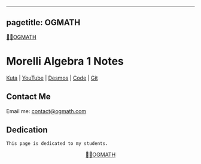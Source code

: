 <title>OGMATH</title>

---
pagetitle: OGMATH
---

<a href="https://ogmath.com/index.php"><span>&#129497;&#127995;</span>OGMATH</a>

# Morelli Algebra 1 Notes 

[Kuta](https://student.works.kutasoftware.com "Kuta Works Student Login") | [YouTube](https://youtube.com/c/AthenianStranger "Athenian Stranger YouTube Tutorial Videos") | [Desmos](https://bit.ly/desmos-test-mode-chrome-app "Desmos Test Mode Chrome App Extension") | [Code](https://ogmath.com/index.md "Markdown File for This Webpage") | [Git](https://github.com/ogmath/ "My GitHub Page")

<?php ini_set('display_errors',1);?> 
<p>
<?php error_reporting(E_ALL);?>
<p>
<?php include './includes/exponents.html'; ?>
<p>
<?php include ("./includes/desmos.html");?>

## Contact Me

Email me: <a href="mailto:contact@ogmath.com">contact@ogmath.com</a>

## Dedication

`This page is dedicated to my students.`

<center><a href="https://ogmath.com/index.php"><span>&#129497;&#127995;</span>OGMATH</a><center>
